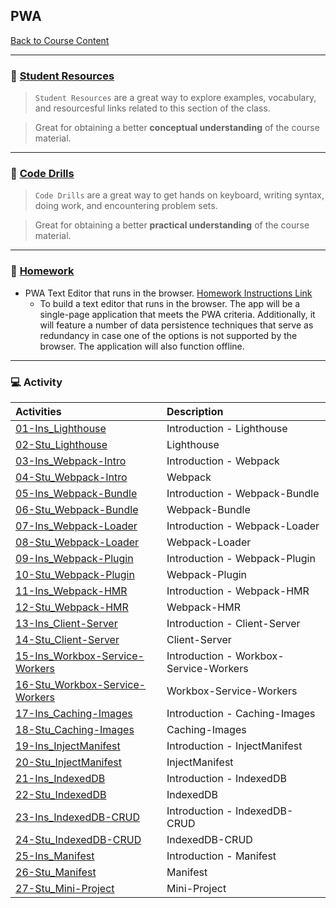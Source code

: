 ## PWA
[Back to Course Content](../../README.md)



-----
### :book: **[Student Resources](student-resources/README.md)**

> `Student Resources` are a great way to explore examples, vocabulary, and resourcesful links related to this section of the class.

> Great for obtaining a better **conceptual understanding** of the course material. 

------
### :dart: **[Code Drills](code-drills/README.md)**

> `Code Drills` are a great way to get hands on keyboard, writing syntax, doing work, and encountering problem sets. 

> Great for obtaining a better **practical understanding** of the course material. 

-----
### :pencil: **[Homework](homework/README.md)**

- PWA Text Editor that runs in the browser.
[Homework Instructions Link](homework/README.md)
    * To build a text editor that runs in the browser. The app will be a single-page application that meets the PWA criteria. Additionally, it will feature a number of data persistence techniques that serve as redundancy in case one of the options is not supported by the browser. The application will also function offline.

-----
### :computer: Activity


|  Activities |  Description |
|:--	|:--
|[01-Ins_Lighthouse](activities/01-Ins_Lighthouse)| Introduction - Lighthouse |
|[02-Stu_Lighthouse](activities/02-Stu_Lighthouse)| Lighthouse |
|[03-Ins_Webpack-Intro](activities/03-Ins_Webpack-Intro)| Introduction - Webpack |
|[04-Stu_Webpack-Intro](activities/04-Stu_Webpack-Intro)| Webpack |
|[05-Ins_Webpack-Bundle](activities/05-Ins_Webpack-Bundle)| Introduction - Webpack-Bundle |
|[06-Stu_Webpack-Bundle](activities/06-Stu_Webpack-Bundle)| Webpack-Bundle
|[07-Ins_Webpack-Loader](activities/07-Ins_Webpack-Loader)| Introduction - Webpack-Loader |
|[08-Stu_Webpack-Loader](activities/08-Stu_Webpack-Loader)| Webpack-Loader |
|[09-Ins_Webpack-Plugin](activities/09-Ins_Webpack-Plugin)| Introduction - Webpack-Plugin |
|[10-Stu_Webpack-Plugin](activities/10-Stu_Webpack-Plugin)| Webpack-Plugin|
|[11-Ins_Webpack-HMR](activities/11-Ins_Webpack-HMR)| Introduction - Webpack-HMR |
|[12-Stu_Webpack-HMR](activities/12-Stu_Webpack-HMR)| Webpack-HMR |
|[13-Ins_Client-Server](activities/13-Ins_Client-Server)| Introduction - Client-Server |
|[14-Stu_Client-Server](activities/14-Stu_Client-Server)| Client-Server |
|[15-Ins_Workbox-Service-Workers](activities/15-Ins_Workbox-Service-Workers)| Introduction - Workbox-Service-Workers |
|[16-Stu_Workbox-Service-Workers](activities/16-Stu_Workbox-Service-Workers)| Workbox-Service-Workers |
|[17-Ins_Caching-Images](activities/17-Ins_Caching-Images)| Introduction - Caching-Images |
|[18-Stu_Caching-Images](activities/18-Stu_Caching-Images)| Caching-Images |
|[19-Ins_InjectManifest](activities/19-Ins_InjectManifest)| Introduction - InjectManifest |
|[20-Stu_InjectManifest](activities/20-Stu_InjectManifest)| InjectManifest |
|[21-Ins_IndexedDB](activities/21-Ins_IndexedDB)| Introduction - IndexedDB |
|[22-Stu_IndexedDB](activities/22-Stu_IndexedDB)| IndexedDB |
|[23-Ins_IndexedDB-CRUD](activities/23-Ins_IndexedDB-CRUD)| Introduction - IndexedDB-CRUD |
|[24-Stu_IndexedDB-CRUD](activities/24-Stu_IndexedDB-CRUD)| IndexedDB-CRUD |
|[25-Ins_Manifest](activities/25-Ins_Manifest)| Introduction - Manifest |
|[26-Stu_Manifest](activities/26-Stu_Manifest)| Manifest |
|[27-Stu_Mini-Project](activities/27-Stu_Mini-Project)| Mini-Project |



